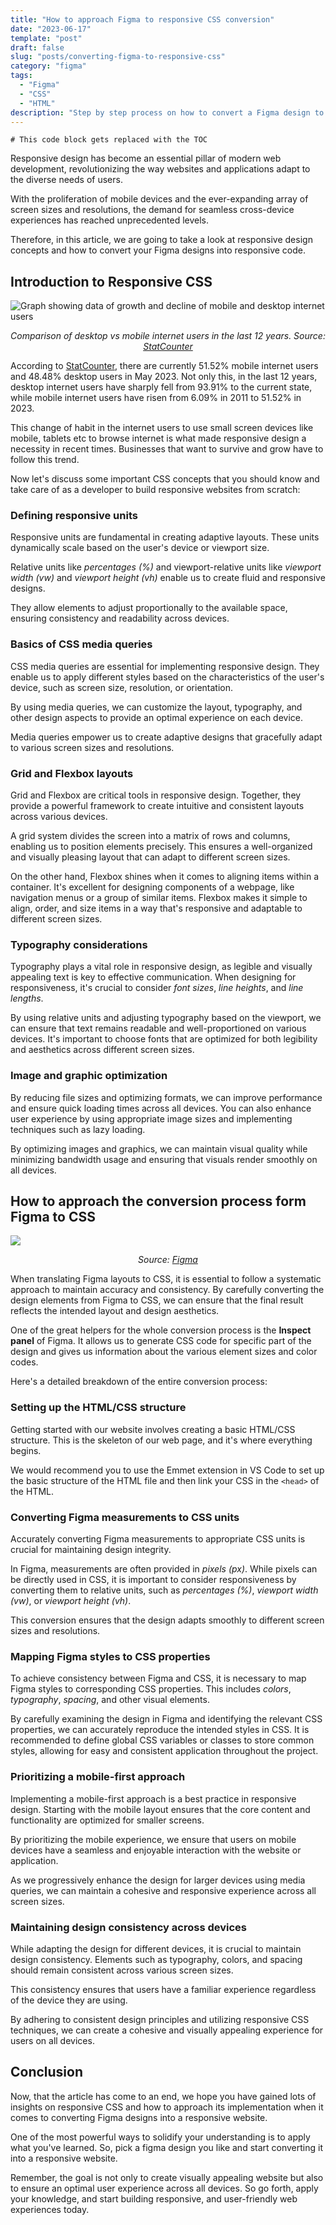```yaml
---
title: "How to approach Figma to responsive CSS conversion"
date: "2023-06-17"
template: "post"
draft: false
slug: "posts/converting-figma-to-responsive-css"
category: "figma"
tags:
  - "Figma"
  - "CSS"
  - "HTML"
description: "Step by step process on how to convert a Figma design to responsive CSS code that works well across various screen sizes."
---
```


```toc
# This code block gets replaced with the TOC
```

Responsive design has become an essential pillar of modern web development, revolutionizing the way websites and applications adapt to the diverse needs of users.

With the proliferation of mobile devices and the ever-expanding array of screen sizes and resolutions, the demand for seamless cross-device experiences has reached unprecedented levels.

Therefore, in this article, we are going to take a look at responsive design concepts and how to convert your Figma designs into responsive code.

## Introduction to Responsive CSS

![Graph showing data of growth and decline of mobile and desktop internet users](./images/responsive-data.png)

<p style="text-align: center;">
<em>Comparison of desktop vs mobile internet users in the last 12 years. Source: <a href="https://gs.statcounter.com/platform-market-share/desktop-mobile/worldwide/#yearly-2011-2022">StatCounter</a></em></p>

According to [StatCounter](https://gs.statcounter.com/platform-market-share/desktop-mobile/worldwide/#yearly-2011-2022), there are currently 51.52% mobile internet users and 48.48% desktop users in May 2023. Not only this, in the last 12 years, desktop internet users have sharply fell from 93.91% to the current state, while mobile internet users have risen from 6.09% in 2011 to 51.52% in 2023.

This change of habit in the internet users to use small screen devices like mobile, tablets etc to browse internet is what made responsive design a necessity in recent times. Businesses that want to survive and grow have to follow this trend.

Now let's discuss some important CSS concepts that you should know and take care of as a developer to build responsive websites from scratch:

### Defining responsive units

Responsive units are fundamental in creating adaptive layouts. These units dynamically scale based on the user's device or viewport size.

Relative units like _percentages (%)_ and viewport-relative units like _viewport width (vw)_ and _viewport height (vh)_ enable us to create fluid and responsive designs.

They allow elements to adjust proportionally to the available space, ensuring consistency and readability across devices.

### Basics of CSS media queries

CSS media queries are essential for implementing responsive design. They enable us to apply different styles based on the characteristics of the user's device, such as screen size, resolution, or orientation.

By using media queries, we can customize the layout, typography, and other design aspects to provide an optimal experience on each device.

Media queries empower us to create adaptive designs that gracefully adapt to various screen sizes and resolutions.

### Grid and Flexbox layouts

Grid and Flexbox are critical tools in responsive design. Together, they provide a powerful framework to create intuitive and consistent layouts across various devices.

A grid system divides the screen into a matrix of rows and columns, enabling us to position elements precisely. This ensures a well-organized and visually pleasing layout that can adapt to different screen sizes.

On the other hand, Flexbox shines when it comes to aligning items within a container. It's excellent for designing components of a webpage, like navigation menus or a group of similar items. Flexbox makes it simple to align, order, and size items in a way that's responsive and adaptable to different screen sizes.

### Typography considerations

Typography plays a vital role in responsive design, as legible and visually appealing text is key to effective communication. When designing for responsiveness, it's crucial to consider _font sizes_, _line heights_, and _line lengths_.

By using relative units and adjusting typography based on the viewport, we can ensure that text remains readable and well-proportioned on various devices. It's important to choose fonts that are optimized for both legibility and aesthetics across different screen sizes.

### Image and graphic optimization

By reducing file sizes and optimizing formats, we can improve performance and ensure quick loading times across all devices. You can also enhance user experience by using appropriate image sizes and implementing techniques such as lazy loading.

By optimizing images and graphics, we can maintain visual quality while minimizing bandwidth usage and ensuring that visuals render smoothly on all devices.

## How to approach the conversion process form Figma to CSS

![](./images/figma.png)

<p style="text-align: center;">
<em>Source: <a href="https://figma.com">Figma</a></em></p>

When translating Figma layouts to CSS, it is essential to follow a systematic approach to maintain accuracy and consistency. By carefully converting the design elements from Figma to CSS, we can ensure that the final result reflects the intended layout and design aesthetics.

One of the great helpers for the whole conversion process is the **Inspect panel** of Figma. It allows us to generate CSS code for specific part of the design and gives us information about the various element sizes and color codes.

Here's a detailed breakdown of the entire conversion process:

### Setting up the HTML/CSS structure

Getting started with our website involves creating a basic HTML/CSS structure. This is the skeleton of our web page, and it's where everything begins.

We would recommend you to use the Emmet extension in VS Code to set up the basic structure of the HTML file and then link your CSS in the `<head>` of the HTML.

### Converting Figma measurements to CSS units

Accurately converting Figma measurements to appropriate CSS units is crucial for maintaining design integrity.

In Figma, measurements are often provided in _pixels (px)_. While pixels can be directly used in CSS, it is important to consider responsiveness by converting them to relative units, such as _percentages (%)_, _viewport width (vw)_, or _viewport height (vh)_.

This conversion ensures that the design adapts smoothly to different screen sizes and resolutions.

### Mapping Figma styles to CSS properties

To achieve consistency between Figma and CSS, it is necessary to map Figma styles to corresponding CSS properties. This includes _colors_, _typography_, _spacing_, and other visual elements.

By carefully examining the design in Figma and identifying the relevant CSS properties, we can accurately reproduce the intended styles in CSS. It is recommended to define global CSS variables or classes to store common styles, allowing for easy and consistent application throughout the project.

### Prioritizing a mobile-first approach

Implementing a mobile-first approach is a best practice in responsive design. Starting with the mobile layout ensures that the core content and functionality are optimized for smaller screens.

By prioritizing the mobile experience, we ensure that users on mobile devices have a seamless and enjoyable interaction with the website or application.

As we progressively enhance the design for larger devices using media queries, we can maintain a cohesive and responsive experience across all screen sizes.

### Maintaining design consistency across devices

While adapting the design for different devices, it is crucial to maintain design consistency. Elements such as typography, colors, and spacing should remain consistent across various screen sizes.

This consistency ensures that users have a familiar experience regardless of the device they are using.

By adhering to consistent design principles and utilizing responsive CSS techniques, we can create a cohesive and visually appealing experience for users on all devices.

## Conclusion

Now, that the article has come to an end, we hope you have gained lots of insights on responsive CSS and how to approach its implementation when it comes to converting Figma designs into a responsive website.

One of the most powerful ways to solidify your understanding is to apply what you've learned. So, pick a figma design you like and start converting it into a responsive website.

Remember, the goal is not only to create visually appealing website but also to ensure an optimal user experience across all devices. So go forth, apply your knowledge, and start building responsive, and user-friendly web experiences today.
